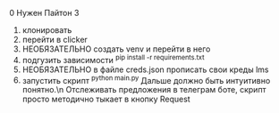 0 Нужен Пайтон 3
1. клонировать 
2. перейти в clicker
3. НЕОБЯЗАТЕЛЬНО создать venv и перейти в него
4. подгузить зависимости    <sup>pip install -r requirements.txt</sup>
5. НЕОБЯЗАТЕЛЬНО в файле creds.json прописать свои креды lms
6. запустить скрипт <sup> python main.py </sup>
Дальше должно быть интуитивно понятно.\n
Oтслеживать предложения в телеграм боте, скрипт просто методично тыкает в кнопку Request


